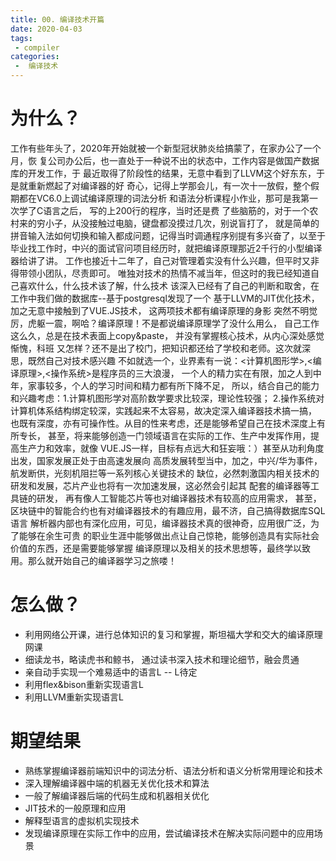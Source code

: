 ```yaml
---
title: 00. 编译技术开篇
date: 2020-04-03
tags:
 - compiler
categories:
 -  编译技术
---
```


#   为什么？
    
工作有些年头了，2020年开始就被一个新型冠状肺炎给搞蒙了，在家办公了一个月，恢
复公司办公后，也一直处于一种说不出的状态中，工作内容是做国产数据库的开发工作，于
最近取得了阶段性的结果，无意中看到了LLVM这个好东东，于是就重新燃起了对编译器的好
奇心，记得上学那会儿，有一次十一放假，整个假期都在VC6.0上调试编译原理的词法分析
和语法分析课程小作业，那可是我第一次学了C语言之后， 写的上200行的程序，当时还是费
了些脑筋的，对于一个农村来的穷小子，从没接触过电脑，键盘都没摸过几次，别说盲打了，
就是简单的拼音输入法如何切换和输入都成问题，记得当时调通程序别提有多兴奋了，以至于
毕业找工作时，中兴的面试官问项目经历时，就把编译原理那近2千行的小型编译器给讲了讲。
工作也接近十二年了，自己对管理着实没有什么兴趣，但平时又非得带领小团队，尽责即可。
唯独对技术的热情不减当年，但这时的我已经知道自己喜欢什么，什么技术该了解，什么技术
该深入已经有了自己的判断和取舍，在工作中我们做的数据库--基于postgresql发现了一个
基于LLVM的JIT优化技术，加之无意中接触到了VUE.JS技术， 这两项技术都有编译原理的身影
突然不明觉厉，虎躯一震，啊哈？编译原理！不是都说编译原理学了没什么用么， 自己工作
这么久，总是在技术表面上copy&paste， 并没有掌握核心技术，从内心深处感觉惭愧，科班
又怎样？还不是出了校门，把知识都还给了学校和老师。这次就深思，既然自己对技术感兴趣
不如就选一个，业界素有一说：<计算机图形学>,<编译原理>,<操作系统>是程序员的三大浪漫，
一个人的精力实在有限，加之人到中年，家事较多，个人的学习时间和精力都有所下降不足，
所以，结合自己的能力和兴趣考虑：1.计算机图形学对高阶数学要求比较深，理论性较强；
2.操作系统对计算机体系结构绑定较深，实践起来不太容易，故决定深入编译器技术搞一搞，
也既有深度，亦有可操作性。从目的性来考虑，还是能够希望自己在技术深度上有所专长，
甚至，将来能够创造一门领域语言在实际的工作、生产中发挥作用，提高生产力和效率，就像
VUE.JS一样，目标有点远大和狂妄哦：）甚至从功利角度出发，国家发展正处于由高速发展向
高质发展转型当中，加之，中兴/华为事件，航发断供，光刻机阻拦等一系列核心关键技术的
缺位，必然刺激国内相关技术的研发和发展，芯片产业也将有一次加速发展，这必然会引起其
配套的编译器等工具链的研发， 再有像人工智能芯片等也对编译器技术有较高的应用需求，
甚至，区块链中的智能合约也有对编译器技术的有趣应用，最不济，自己搞得数据库SQL语言
解析器内部也有深化应用，可见，编译器技术真的很神奇，应用很广泛，为了能够在余生可贵
的职业生涯中能够做出点让自己惊艳，能够创造具有实际社会价值的东西，还是需要能够掌握
编译原理以及相关的技术思想等，最终学以致用。那么就开始自己的编译器学习之旅喽！

#   怎么做？

* 利用网络公开课，进行总体知识的复习和掌握，斯坦福大学和交大的编译原理网课
* 细读龙书，略读虎书和鲸书， 通过读书深入技术和理论细节，融会贯通
* 亲自动手实现一个难易适中的语言L          -- L待定
* 利用flex&bison重新实现语言L
* 利用LLVM重新实现语言L

#   期望结果

* 熟练掌握编译器前端知识中的词法分析、语法分析和语义分析常用理论和技术
* 深入理解编译器中端的机器无关优化技术和算法
* 一般了解编译器后端的代码生成和机器相关优化
* JIT技术的一般原理和应用
* 解释型语言的虚拟机实现技术
* 发现编译原理在实际工作中的应用，尝试编译技术在解决实际问题中的应用场景
